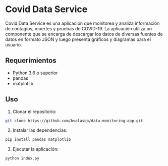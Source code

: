 # Covid Data Service

Covid Data Service es una aplicación que monitorea y analiza información de contagios, muertes y pruebas de COVID-19. La aplicación utiliza un componente que se encarga de descargar los datos de diversas fuentes de datos en formato JSON y luego presenta gráficos y diagramas para el usuario.

## Requerimientos

- Python 3.6 o superior
- pandas
- matplotlib

## Uso

1. Clonar el repositorio:

  ```bash
  git clone https://github.com/bvelasqo/data-monitoring-app.git
  ```

2. Instalar las dependencias:

  ```bash
  pip install pandas matplotlib
  ```

3. Ejecutar la aplicación:

  ```bash
  python index.py
  ```